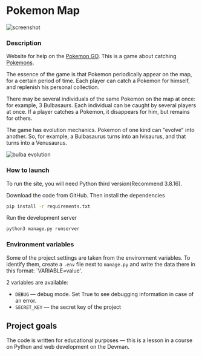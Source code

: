 # Pokemon Map

![screenshot](https://dvmn.org/filer/canonical/1563275070/172/)

### Description

Website for help on the [Pokemon GO](https://www.pokemongo.com/en-us/). This is a game about catching [Pokemons](https://ru.wikipedia.org/wiki/%D0%9F%D0%BE%D0%BA%D0%B5%D0%BC%D0%BE%D0%BD).

The essence of the game is that Pokemon periodically appear on the map, for a certain period of time. Each player can catch a Pokemon for himself, and replenish his personal collection.

There may be several individuals of the same Pokemon on the map at once: for example, 3 Bulbasaurs. Each individual can be caught by several players at once. If a player catches a Pokemon, it disappears for him, but remains for others.

The game has evolution mechanics. Pokemon of one kind can "evolve" into another. So, for example, a Bulbasaurus turns into an Ivisaurus, and that turns into a Venusaurus.

![bulba evolution](https://dvmn.org/filer/canonical/1562265973/167/)

### How to launch

To run the site, you will need Python third version(Recommend 3.8.16).

Download the code from GitHub. Then install the dependencies

```sh
pip install -r requirements.txt
```

Run the development server

```sh
python3 manage.py runserver
```

### Environment variables

Some of the project settings are taken from the environment variables. To identify them, create a `.env` file next to `manage.py` and write the data there in this format: `VARIABLE=value'.

2 variables are available:
- `DEBUG` — debug mode. Set True to see debugging information in case of an error.
- `SECRET_KEY` — the secret key of the project

## Project goals

The code is written for educational purposes — this is a lesson in a course on Python and web development on the Devman.
